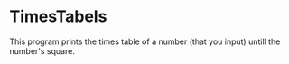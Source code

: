 # TimesTabels
This program prints the times table of a number (that you input) untill the number's square.
